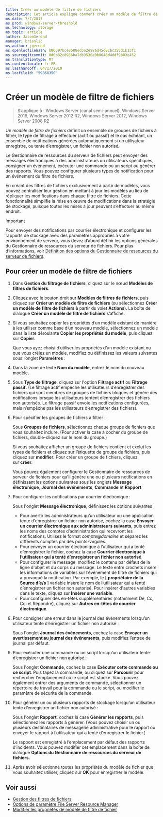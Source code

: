 ```yaml
---
title: Créer un modèle de filtre de fichiers
description: Cet article explique comment créer un modèle de filtre de fichiers
ms.date: 7/7/2017
ms.prod: windows-server-threshold
ms.technology: storage
ms.topic: article
author: JasonGerend
manager: brianlic
ms.author: jgerend
ms.openlocfilehash: b06597bce0b88ed5a2e98ad45d0cbc355d1b13fc
ms.sourcegitcommit: 0d0b32c8986ba7db9536e0b8648d4ddf9b03e452
ms.translationtype: MT
ms.contentlocale: fr-FR
ms.lasthandoff: 04/17/2019
ms.locfileid: "59858350"
---
```

# <a name="create-a-file-screen-template"></a>Créer un modèle de filtre de fichiers

> S’applique à : Windows Server (canal semi-annuel), Windows Server 2016, Windows Server 2012 R2, Windows Server 2012, Windows Server 2008 R2

Un *modèle de filtre de fichiers* définit un ensemble de groupes de fichiers à filtrer, le type de filtrage à effectuer (actif ou passif) et le cas échéant, un ensemble de notifications générées automatiquement si un utilisateur enregistre, ou tente d’enregistrer, un fichier non autorisé.

Le Gestionnaire de ressources du serveur de fichiers peut envoyer des messages électroniques à des administrateurs ou utilisateurs spécifiques, consigner un événement, exécuter une commande ou un script ou générer des rapports. Vous pouvez configurer plusieurs types de notification pour un événement du filtre de fichiers.

En créant des filtres de fichiers exclusivement à partir de modèles, vous pouvez centraliser leur gestion en mettant à jour les modèles au lieu de répliquer les modifications dans chaque filtre de fichiers. Cette fonctionnalité simplifie la mise en œuvre de modifications dans la stratégie de stockage, puisque toutes les mises à jour peuvent s’effectuer au même endroit.

> [!Important]
> Pour envoyer des notifications par courrier électronique et configurer les rapports de stockage avec des paramètres appropriés à votre environnement de serveur, vous devez d’abord définir les options générales du Gestionnaire de ressources du serveur de fichiers. Pour plus d’informations, voir [Définition des options du Gestionnaire de ressources du serveur de fichiers](setting-file-server-resource-manager-options.md).

## <a name="to-create-a-file-screen-template"></a>Pour créer un modèle de filtre de fichiers

1.  Dans **Gestion du filtrage de fichiers**, cliquez sur le nœud **Modèles de filtres de fichiers**.

2.  Cliquez avec le bouton droit sur **Modèles de filtres de fichiers**, puis cliquez sur **Créer un modèle de filtre de fichiers** (ou sélectionnez **Créer un modèle de filtre de fichiers** à partir du volet **Actions**). La boîte de dialogue **Créer un modèle de filtre de fichiers** s’affiche.

3.  Si vous souhaitez copier les propriétés d’un modèle existant de manière à les utiliser comme base d’un nouveau modèle, sélectionnez un modèle dans la liste déroulante **Copier les propriétés du modèle**, puis cliquez sur **Copier**.

    Que vous ayez choisi d’utiliser les propriétés d’un modèle existant ou que vous créiez un modèle, modifiez ou définissez les valeurs suivantes sous l’onglet **Paramètres** :

4.  Dans la zone de texte **Nom du modèle**, entrez le nom du nouveau modèle.

5.  Sous **Type de filtrage**, cliquez sur l'option **Filtrage actif** ou **Filtrage passif**. (Le filtrage actif empêche les utilisateurs d’enregistrer des fichiers qui sont membres de groupes de fichiers bloqués et génère des notifications lorsque les utilisateurs tentent d’enregistrer des fichiers non autorisés. Le filtrage passif envoie les notifications configurées, mais n’empêche pas les utilisateurs d’enregistrer des fichiers).

6.  Pour spécifier les groupes de fichiers à filtrer :

    Sous **Groupes de fichiers**, sélectionnez chaque groupe de fichiers que vous souhaitez inclure. (Pour activer la case à cocher du groupe de fichiers, double-cliquez sur le nom du groupe.)

    Si vous souhaitez afficher un groupe de fichiers contient et exclut les types de fichiers et cliquez sur l’étiquette de groupe de fichiers, puis cliquez sur **modifier**. Pour créer un groupe de fichiers, cliquez sur **créer**.

    Vous pouvez également configurer le Gestionnaire de ressources de serveur de fichiers pour qu'il génère une ou plusieurs notifications en définissant les options suivantes sous les onglets **Message électronique**, **Journal des événements**, **Commande** et **Rapport**.

7.  Pour configurer les notifications par courrier électronique :

    Sous l'onglet **Message électronique**, définissez les options suivantes :

    -   Pour avertir les administrateurs qu’un utilisateur ou une application tente d'enregistrer un fichier non autorisé, cochez la case **Envoyer un courrier électronique aux administrateurs suivants**, puis entrez les noms des comptes d’administration qui recevront les notifications. Utilisez le format *compte*@*domaine* et séparez les différents comptes par des points-virgules.
    -   Pour envoyer un courrier électronique à l’utilisateur qui a tenté d’enregistrer le fichier, cochez la case **Courrier électronique à l’utilisateur qui a tenté d’enregistrer un fichier non autorisé**.
    -   Pour configurer le message, modifiez le contenu par défaut de la ligne d'objet et du corps du message. Le texte entre crochets insère les informations de variables sur l’événement de filtre de fichiers qui a provoqué la notification. Par exemple, le \[ **propriétaire de la Source d’e/s** \] variable insère le nom de l’utilisateur qui a tenté d’enregistrer un fichier non autorisé. Pour insérer d'autres variables dans le texte, cliquez sur **Insérer une variable**.
    -   Pour configurer des en-têtes supplémentaires (notamment De, Cc, Cci et Répondre), cliquez sur **Autres en-têtes de courrier électronique**.

8.  Pour consigner une erreur dans le journal des événements lorsqu’un utilisateur tente d’enregistrer un fichier non autorisé :

    Sous l'onglet **Journal des événements**, cochez la case **Envoyer un avertissement au journal des événements**, puis modifiez l’entrée de journal par défaut.

9.  Pour exécuter une commande ou un script lorsqu’un utilisateur tente d’enregistrer un fichier non autorisé :

    Sous l'onglet **Commande**, cochez la case **Exécuter cette commande ou ce script**. Puis tapez la commande, ou cliquez sur **Parcourir** pour rechercher l’emplacement où le script est stocké. Vous pouvez également entrer des arguments de commande, sélectionner un répertoire de travail pour la commande ou le script, ou modifier le paramètre de sécurité de la commande.

10. Pour générer un ou plusieurs rapports de stockage lorsqu’un utilisateur tente d’enregistrer un fichier non autorisé :

    Sous l'onglet **Rapport**, cochez la case **Générer les rapports**, puis sélectionnez les rapports à générer. (Vous pouvez choisir un ou plusieurs destinataires de messagerie administrative pour le rapport ou envoyer le rapport à l’utilisateur qui a tenté d’enregistrer le fichier.)

    Le rapport est enregistré à l’emplacement par défaut des rapports d’incidents. Vous pouvez modifier cet emplacement dans la boîte de dialogue **Options du Gestionnaire de ressources du serveur de fichiers**.

11. Après avoir sélectionné toutes les propriétés du modèle de fichier que vous souhaitez utiliser, cliquez sur **OK** pour enregistrer le modèle.

## <a name="see-also"></a>Voir aussi

-   [Gestion des filtres de fichiers](file-screening-management.md)
-   [Options de paramètre File Server Resource Manager](setting-file-server-resource-manager-options.md)
-   [Modifier les propriétés de modèle de filtre de fichier](edit-file-screen-template-properties.md)

